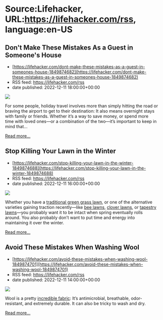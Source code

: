 # Source:Lifehacker, URL:https://lifehacker.com/rss, language:en-US

## Don't Make These Mistakes As a Guest in Someone's House
 - [https://lifehacker.com/dont-make-these-mistakes-as-a-guest-in-someones-house-1849874682](https://lifehacker.com/dont-make-these-mistakes-as-a-guest-in-someones-house-1849874682)
 - RSS feed: https://lifehacker.com/rss
 - date published: 2022-12-11 18:00:00+00:00

<img src="https://i.kinja-img.com/gawker-media/image/upload/s--kU75esL3--/c_fit,fl_progressive,q_80,w_636/7b255b77808600f15e7bcbfc5e378314.jpg" /><p>For some people, holiday travel involves more than simply hitting the road or braving the airport to get to their destination: It also means overnight stays with family or friends. Whether it’s a way to save money, or spend more time with loved ones—or a combination of the two—it’s important to keep in mind that…</p><p><a href="https://lifehacker.com/dont-make-these-mistakes-as-a-guest-in-someones-house-1849874682">Read more...</a></p>

## Stop Killing Your Lawn in the Winter
 - [https://lifehacker.com/stop-killing-your-lawn-in-the-winter-1849874688](https://lifehacker.com/stop-killing-your-lawn-in-the-winter-1849874688)
 - RSS feed: https://lifehacker.com/rss
 - date published: 2022-12-11 16:00:00+00:00

<img src="https://i.kinja-img.com/gawker-media/image/upload/s--UYKLJRrv--/c_fit,fl_progressive,q_80,w_636/f3968feaf1b60602085c91cb3b83183b.jpg" /><p>Whether you have a <a href="https://lifehacker.com/five-ways-to-get-a-healthier-greener-lawn-1848963601">traditional green grass lawn</a>, or one of the alternative varieties gaining traction recently—like <a href="https://lifehacker.com/how-to-start-a-bee-lawn-and-why-you-should-1848773490">bee lawns</a>, <a href="https://lifehacker.com/grow-a-clover-lawn-that-you-barely-have-to-mow-1849647474">clover lawns</a>, or <a href="https://lifehacker.com/how-to-plant-a-tapestry-lawn-and-why-you-should-1849102852">tapestry lawns</a>—you probably want it to be intact when spring eventually rolls around. You also probably don’t want to put time and energy into maintaining it over the winter.</p><p><a href="https://lifehacker.com/stop-killing-your-lawn-in-the-winter-1849874688">Read more...</a></p>

## Avoid These Mistakes When Washing Wool
 - [https://lifehacker.com/avoid-these-mistakes-when-washing-wool-1849874701](https://lifehacker.com/avoid-these-mistakes-when-washing-wool-1849874701)
 - RSS feed: https://lifehacker.com/rss
 - date published: 2022-12-11 14:00:00+00:00

<img src="https://i.kinja-img.com/gawker-media/image/upload/s--WGRalInZ--/c_fit,fl_progressive,q_80,w_636/cb75d352234d4cd0cc4c48782bac86be.jpg" /><p>Wool is a pretty <a href="https://www.americanwool.org/wool-101/science-of-wool/" rel="noopener noreferrer" target="_blank">incredible fabric</a>: It’s antimicrobial, breathable, odor-resistant, and extremely durable. It can also be tricky to wash and dry. </p><p><a href="https://lifehacker.com/avoid-these-mistakes-when-washing-wool-1849874701">Read more...</a></p>

